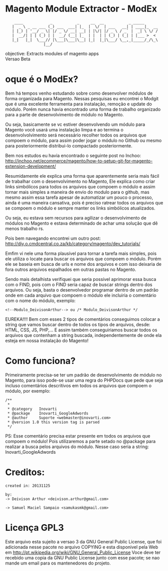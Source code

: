 Magento Module Extractor - ModEx
=============

        ____            _           _     __  __           _ _____
       |  _ \ _ __ ___ (_) ___  ___| |_  |  \/  | ___   __| | ____|_  __
       | |_) | '__/ _ \| |/ _ \/ __| __| | |\/| |/ _ \ / _` |  _| \ \/ /
       |  __/| | | (_) | |  __/ (__| |_  | |  | | (_) | (_| | |___ >  <
       |_|   |_|  \___// |\___|\___|\__| |_|  |_|\___/ \__,_|_____/_/\_\
                     |__/

objective: Extracts modules of magento apps   
Versao Beta
   
oque é o ModEx?
=============

Bem há tempos venho estudando sobre como desenvolver módulos de forma organizada para Magento. Nessas pesquisas eu 
encontrei o Modgit que é uma excelente ferramenta para instalação, remoção e update do módulo. Porém nunca havia 
encontrado uma forma de trabalho organizado para a parte de desenvolvimento de módulo no Magento.

Ou seja, basicamente se vc estiver desenvolvendo um módulo para Magento você usará uma instalação limpa e
ao termina o desenvolvolvimento será necessário recolher todos os arquivos que compoem o módulo, para assim poder jogar 
o módulo no Github ou mesmo para posteriormente distribui-lo compactado posteriormente.

Bem nos estudos eu havia encontrado o seguinte post no Inchoo:
http://inchoo.net/ecommerce/magento/how-to-setup-git-for-magento-extension-development/

Resumidamente ele explica uma forma que aparentemente seria mais fácil de trabalhar com o desenvolvimento no Magento,
Ele explica como criar links simbólicos para todos os arquivos que compoem o módulo e assim tornar mais simples a 
maneira de envio do modulo para o github, mas mesmo assim essa tarefa apesar de automatizar um pouco o processo, 
ainda é uma maneira cansativa, pois é preciso ratrear todos os arquivos que se compoem o módulo e sempre manter os links
simbólicos atualizados.

Ou seja, eu estava sem recursos para agilizar o desenvolvimento de módulos no Magento e estava determinado de achar 
uma solução que dê menos trabalho rs.

Pois bem navegando encontrei um outro post:
http://diy.o.cmdcentral.co.za/kb/category/magento/dev_tutorials/

Emfim vi nele uma forma plausível para tornar a tarefa mais simples, pois ele utiliza o locate para buscar os 
arquivos que compoem o módulo. Porém ele se baseia em busca de urls e nome dos arquivos e com isso deixaria de 
fora outros arquivos espalhados em outras pastas no Magento.

Sendo mais detalhista verifiquei que seria possível aprimorar essa busca com o FIND, pois com o FIND seria capaz de buscar 
strings dentro dos arquivos. Ou seja, basta o desenvolvedor programar dentro de um padrão onde em cada arquivo que 
compoem o módulo ele incluiria o comentário com o nome do módulo, exemplo:

```<!--Modulo_DeivisonArthur--> ou /* Modulo_DeivisonArthur */```

EUREKA!!!! Bem com esses 2 tipos de comentários conseguimos colocar a string que vamos buscar dentro de todos os tipos de arquivos, desde:
HTML, CSS, JS, PHP,... E assim também conseguiriamos buscar todos os arquivos que contenham a string buscada, independentemente 
de onde ela esteja em nossa instalação do Magento!

Como funciona?
=============
Primeiramente precisa-se ter um padrão de desenvolvimento de módulo no Magento, para isso pode-se usar uma regra do PHPDocs 
que pede que seja incluso comentários descritivos em todos os arquivos que compoem o módulo, por exemplo:

```
/**
 *
 * @category   Inovarti
 * @package    Inovarti_GoogleAdwords
 * @author     Suporte <webmaster@inovarti.com>
 * @version 1.0 this version tag is parsed
 */
```
PS: Esse comentário precisa estar presente em todos os arquivos que compoem o módulo! Pois utilizaremos a parte setado no 
@package para realizar a busca pelos arquivos do módulo. Nesse caso seria a string: Inovarti_GoogleAdwords




Creditos:
=============
```
created in: 20131125    

by:    
-> Deivison Arthur <deivison.arthur@gmail.com> 

-> Samuel Maciel Sampaio <samukasmk@gmail.com> 
```

Licença GPL3
=============

Este arquivo esta sujeito a versao 3 da GNU General Public License, que foi adicionada nesse pacote no arquivo COPYING e esta disponivel pela Web em http://pt.wikipedia.org/wiki/GNU_General_Public_License Voce deve ter recebido uma copia da GNU Public License junto com esse pacote; se nao mande um email para os mantenedores do projeto.

